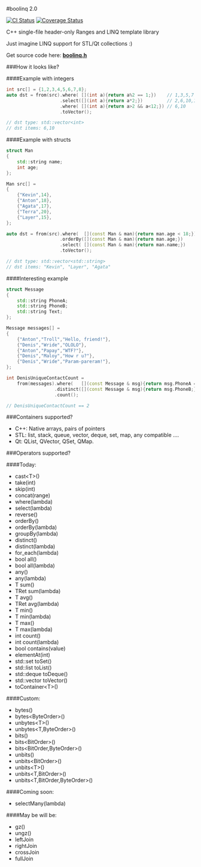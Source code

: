 #boolinq 2.0

[![CI Status](https://travis-ci.org/k06a/boolinq.svg?branch=master)](https://travis-ci.org/k06a/boolinq)
[![Coverage Status](https://coveralls.io/repos/github/k06a/boolinq/badge.svg?branch=master)](https://coveralls.io/github/k06a/boolinq?branch=master)

C++ single-file header-only Ranges and LINQ template library

Just imagine LINQ support for STL/Qt collections :)

Get source code here: **[boolinq.h](/include/boolinq/boolinq.h)**

###How it looks like?

####Example with integers

```c++
int src[] = {1,2,3,4,5,6,7,8};
auto dst = from(src).where( [](int a){return a%2 == 1;})    // 1,3,5,7
                    .select([](int a){return a*2;})         // 2,6,10,14
                    .where( [](int a){return a>2 && a<12;}) // 6,10
                    .toVector();

// dst type: std::vector<int>
// dst items: 6,10
```

####Example with structs

```c++
struct Man
{
    std::string name;
    int age;
};

Man src[] =
{
    {"Kevin",14},
    {"Anton",18},
    {"Agata",17},
    {"Terra",20},
    {"Layer",15},
};

auto dst = from(src).where(  [](const Man & man){return man.age < 18;})
                    .orderBy([](const Man & man){return man.age;})
                    .select( [](const Man & man){return man.name;})
                    .toVector();

// dst type: std::vector<std::string>
// dst items: "Kevin", "Layer", "Agata"
```

####Interesting example

```c++
struct Message
{
    std::string PhoneA;
    std::string PhoneB;
    std::string Text;
};

Message messages[] =
{
    {"Anton","Troll","Hello, friend!"},
    {"Denis","Wride","OLOLO"},
    {"Anton","Papay","WTF?"},
    {"Denis","Maloy","How r u?"},
    {"Denis","Wride","Param-pareram!"},
};

int DenisUniqueContactCount =
    from(messages).where(   [](const Message & msg){return msg.PhoneA == "Denis";})
                  .distinct([](const Message & msg){return msg.PhoneB;})
                  .count();

// DenisUniqueContactCount == 2    
```

###Containers supported?

- C++: Native arrays, pairs of pointers
- STL: list, stack, queue, vector, deque, set, map, any compatible ....
- Qt: QList, QVector, QSet, QMap.

###Operators supported?

####Today:

- cast&lt;T&gt;()
- take(int)
- skip(int)
- concat(range)
- where(lambda)
- select(lambda)
- reverse()
- orderBy()
- orderBy(lambda)
- groupBy(lambda)
- distinct()
- distinct(lambda)
- for_each(lambda)
- bool all()
- bool all(lambda)
- any()
- any(lambda)
- T sum()
- TRet sum(lambda)
- T avg()
- TRet avg(lambda)
- T min()
- T min(lambda)
- T max()
- T max(lambda)
- int count()
- int count(lambda)
- bool contains(value)
- elementAt(int)
- std::set<T> toSet()
- std::list<T> toList()
- std::deque<T> toDeque()
- std::vector<T> toVector()
- toContainer&lt;T&gt;()

####Custom:

- bytes()
- bytes&lt;ByteOrder&gt;()
- unbytes&lt;T&gt;()
- unbytes&lt;T,ByteOrder&gt;()
- bits()
- bits&lt;BitOrder&gt;()
- bits&lt;BitOrder,ByteOrder&gt;()
- unbits()
- unbits&lt;BitOrder&gt;()
- unbits&lt;T&gt;()
- unbits&lt;T,BitOrder&gt;()
- unbits&lt;T,BitOrder,ByteOrder&gt;()

####Coming soon:

- selectMany(lambda)

####May be will be:

- gz()
- ungz()
- leftJoin
- rightJoin
- crossJoin
- fullJoin
